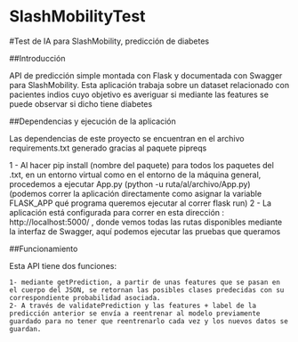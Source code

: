 # SlashMobilityTest
 #Test de IA para SlashMobility, predicción de diabetes

 ##Introducción

 API de predicción simple montada con Flask y documentada con Swagger para SlashMobility. Esta aplicación trabaja sobre un dataset relacionado con pacientes indios cuyo objetivo es averiguar si mediante las features
 se puede observar si dicho tiene diabetes

 ##Dependencias y ejecución de la aplicación

 Las dependencias de este proyecto se encuentran en el archivo requirements.txt generado gracias al paquete pipreqs

 1 - Al hacer pip install (nombre del paquete) para todos los paquetes del .txt, en un entorno virtual como en el entorno de la máquina general, procedemos a ejecutar App.py (python -u ruta/al/archivo/App.py)
    (podemos correr la aplicación directamente como asignar la variable FLASK_APP qué programa queremos ejecutar al correr flask run)
 2 - La aplicación está configurada para correr en esta dirección : http://localhost:5000/ , donde vemos todas las rutas disponibles mediante la interfaz de Swagger, aquí podemos ejecutar las pruebas que queramos

 ##Funcionamiento

 Esta API tiene dos funciones:

    1- mediante getPrediction, a partir de unas features que se pasan en el cuerpo del JSON, se retornan las posibles clases predecidas con su correspondiente probabilidad asociada.
    2- A través de validatePrediction y las features + label de la predicción anterior se envía a reentrenar al modelo previamente guardado para no tener que reentrenarlo cada vez y los nuevos datos se guardan.


